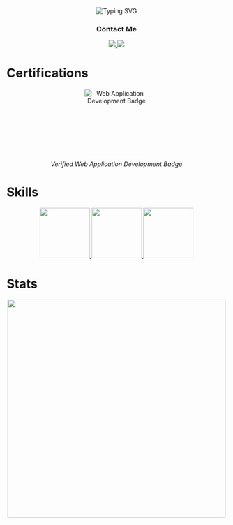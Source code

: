 <div href="https://git.io/typing-svg" align="center">
<img src="https://readme-typing-svg.demolab.com?font=Fira+Code&size=30&duration=2500&pause=500&color=07FFF0&center=true&vCenter=true&repeat=true&multiline=true&width=700&height=90&lines=Hey+There+%F0%9F%91%8B;I'm+Alex%2C+a+Frontend+Software+Developer" alt="Typing SVG" />
</div>

<div align="center">
  <h3>Contact Me</h3>
  <a href="mailto: castro.alex@asu.edu">
    <img src="https://img.shields.io/badge/Gmail-D14836?style=for-the-badge&logo=gmail&logoColor=white" />
  </a>
  
  <a href="https://www.linkedin.com/in/fullstackcastro/">
    <img src="https://img.shields.io/badge/linkedin-%230077B5.svg?style=for-the-badge&logo=linkedin&logoColor=white" />
  </a>
</div>

# Certifications
<div align="center">
  <a href="https://api.badgr.io/public/assertions/-lL3gWOlR8uPyQoPiqj7Hg">
    <img src="https://api.badgr.io/public/assertions/-lL3gWOlR8uPyQoPiqj7Hg/image" 
         alt="Web Application Development Badge" width="150"/>
  </a>
  <p>
    <i>Verified Web Application Development Badge</i>
  </p>
</div>

# Skills
<div align="center">
  <a href="https://skillicons.dev">
    <img src="https://skillicons.dev/icons?i=nextjs,react,redux,git,javascript" height="115" />
    <img src="https://skillicons.dev/icons?i=python,nodejs,c,ts,flask" height="115" />
    <img src="https://skillicons.dev/icons?i=sequelize,mysql,postgres,tailwind,styledcomponents" height="115" />
  </a>
</div>

# Stats
<div href="https://github.com/versayce/github-readme-stats" align="center">
  <img width="500" src="https://github-readme-stats.vercel.app/api/top-langs/?username=anuraghazra&layout=compact&theme=radical">
</div>

<!--
Here are some ideas to get you started:

- 🔭 I’m currently working on ...
- 🌱 I’m currently learning ...
- 👯 I’m looking to collaborate on ...
- 🤔 I’m looking for help with ...
- 💬 Ask me about ...
- 📫 How to reach me: ...
- 😄 Pronouns: ...
- ⚡ Fun fact: ...
-->
